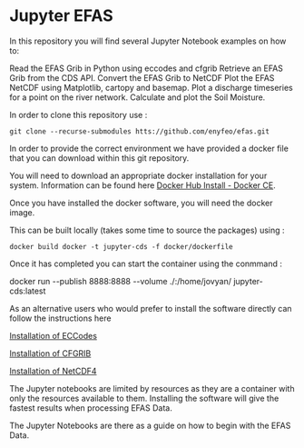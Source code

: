 # Jupyter EFAS

In this repository you will find several Jupyter Notebook examples on how to:

Read the EFAS Grib in Python using eccodes and cfgrib
Retrieve an EFAS Grib from the CDS API.
Convert the EFAS Grib to NetCDF
Plot the EFAS NetCDF using Matplotlib, cartopy and basemap.
Plot a discharge timeseries for a point on the river network.
Calculate and plot the Soil Moisture.

In order to clone this repository use :

```git clone --recurse-submodules htts://github.com/enyfeo/efas.git```

In order to provide the correct environment we have provided a docker file that you can download within this git repository.

You will need to download an appropriate docker installation for your system.
Information can be found here [Docker Hub Install - Docker CE](https://docs.docker.com/install/).

Once you have installed the docker software, you will need the docker image.

This can be built locally (takes some time to source the packages) using :

```docker build docker -t jupyter-cds -f docker/dockerfile```

Once it has completed you can start the container using the conmmand : 

docker run --publish 8888:8888 --volume ./:/home/jovyan/ jupyter-cds:latest

As an alternative users who would prefer to install the software directly can follow the instructions here

[Installation of ECCodes](https://confluence.ecmwf.int/display/ECC/ecCodes+installation)

[Installation of CFGRIB](https://github.com/ecmwf/cfgrib)

[Installation of NetCDF4](https://pypi.org/project/netCDF4/)

The Jupyter notebooks are limited by resources as they are a container with only the resources available to them.
Installing the software will give the fastest results when processing EFAS Data.

The Jupyter Notebooks are there as a guide on how to begin with the EFAS Data.
